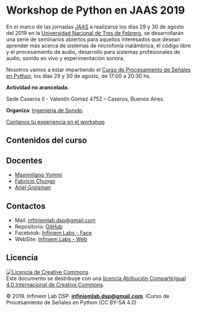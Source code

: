 # Workshop de Python en JAAS 2019

En el marco de las jornadas [JAAS](http://www.jaas.untref.edu.ar/home) a realizarse los días 29 y 30 de agosto del 2019 en la [Universidad Nacional de Tres de Febrero](http://www.untref.edu.ar/), se desarrollarán una serie de seminarios abiertos para aquellos interesados que desean aprender más acerca de sistemas de microfonía inalámbrica, el código libre y el procesamiento de audio, desarrollo para sistemas profesionales de audio, sonido en vivo y experimentación sonora.

Nosotros vamos a estar impartiendo el [Curso de Procesamiento de Señales en Python](http://infiniemacustica.com/2019/05/31/workshop-python-jaas-2019/), los días 29 y 30 de agosto, de 17:00 a 20:30 hs.

**Actividad no arancelada.**

Sede Caseros II - Valentín Gómez 4752 – Caseros, Buenos Aires.

**Organiza**: [Ingeniería de Sonido](http://www.untref.edu.ar/carrera/ingenieria-de-sonido).

[Contanos tu experiencia en el workshop](https://docs.google.com/forms/d/e/1FAIpQLSdH7k14mlOte3ZrY4GUSfdjk4DEeFcYqHYHnvRoZmf7F8syIQ/closedform)

## Contenidos del curso


## Docentes

* [Maximiliano Yommi](https://www.linkedin.com/in/myommi)
* [Fabricio Chungo](https://www.linkedin.com/in/fabricio-chungo-983421b2)
* [Ariel Groisman](https://www.linkedin.com/in/ariel-groisman)

## Contactos

* Mail: infiniemlab.dsp@gmail.com
* Repositorio: [GitHub](https://github.com/infiniemlabs-acustica)
* Facebook: [Infiniem Labs - Face](https://www.facebook.com/InfiniemLab)
* WebSite: [Infiniem Labs - Web](https://infiniemacustica.com/)

## Licencia

<a rel="license" href="http://creativecommons.org/licenses/by-sa/4.0/"><img alt="Licencia de Creative Commons" style="border-width:0" src="https://i.creativecommons.org/l/by-sa/4.0/88x31.png" /></a><br />Este documento se destribuye con una <a rel="license" href="http://creativecommons.org/licenses/by-sa/4.0/">licencia Atribución CompartirIgual 4.0 Internacional de Creative Commons</a>.

© 2019. Infiniem Lab DSP. **infiniemlab.dsp@gmail.com**. ICurso de Procesamiento de Señales en Python (CC BY-SA 4.0)

